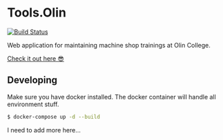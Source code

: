 # Tools.Olin
[![Build Status](https://img.shields.io/travis/jack-greenberg/tools.olin.edu.svg?logo=travis)](https://travis-ci.org/jack-greenberg/tools.olin.edu)

Web application for maintaining machine shop trainings at Olin College.

[Check it out here :sunglasses:](https://tools.olin.edu)

## Developing

Make sure you have docker installed. The docker container will handle all environment stuff.

```bash
$ docker-compose up -d --build
```



I need to add more here...
